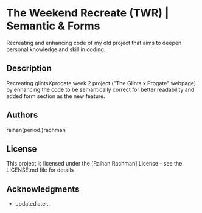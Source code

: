 # The Weekend Recreate (TWR) | Semantic & Forms

Recreating and enhancing code of my old project that aims to deepen personal knowledge and skill in coding.

## Description

Recreating glintsXprogate week 2 project ("The Glints x Progate" webpage) by enhancing the code to be semantically correct for better readability and added form section as the new feature. 

## Authors

raihan(period.)rachman

## License

This project is licensed under the [Raihan Rachman] License - see the LICENSE.md file for details

## Acknowledgments

* updatedlater..